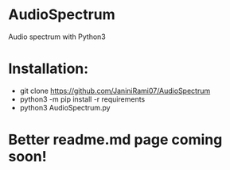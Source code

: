 # AudioSpectrum
Audio spectrum with Python3

# Installation:
- git clone https://github.com/JaniniRami07/AudioSpectrum
- python3 -m pip install -r requirements
- python3 AudioSpectrum.py


# Better readme.md page coming soon!
